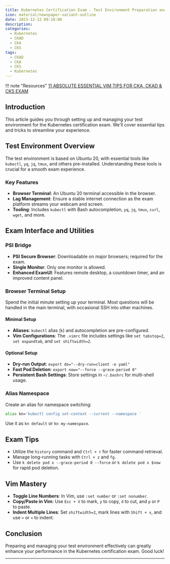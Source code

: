 ```yaml
---
title: Kubernetes Certification Exam - Test Environment Preparation and Management
icon: material/newspaper-variant-outline
date: 2023-12-22 09:10:00
description: 
categories:
  - Kubernetes
  - CKAD
  - CKA
  - CKS
tags:
  - CKAD
  - CKA
  - CKS 
  - Kubernetes
---
```


!!! note "Resources"
    [11 ABSOLUTE ESSENTIAL VIM TIPS FOR CKA, CKAD & CKS EXAM](https://youtu.be/TlyXfEpFvKI?si=mkCZDlIbOikCsUIA)

## Introduction

This article guides you through setting up and managing your test environment for the Kubernetes certification exam. We'll cover essential tips and tricks to streamline your experience.

## Test Environment Overview

The test environment is based on Ubuntu 20, with essential tools like `kubectl`, `yq`, `jq`, `tmux`, and others pre-installed. Understanding these tools is crucial for a smooth exam experience.

### Key Features

- **Browser Terminal**: An Ubuntu 20 terminal accessible in the browser.
- **Lag Management**: Ensure a stable internet connection as the exam platform streams your webcam and screen.
- **Tooling**: Includes `kubectl` with Bash autocompletion, `yq`, `jq`, `tmux`, `curl`, `wget`, and more.

## Exam Interface and Utilities

### PSI Bridge

- **PSI Secure Browser**: Downloadable on major browsers; required for the exam.
- **Single Monitor**: Only one monitor is allowed.
- **Enhanced ExamUI**: Features remote desktop, a countdown timer, and an improved content panel.

### Browser Terminal Setup

Spend the initial minute setting up your terminal. Most questions will be handled in the main terminal, with occasional SSH into other machines.

#### Minimal Setup

- **Aliases**: `kubectl` alias (`k`) and autocompletion are pre-configured.
- **Vim Configurations**: The `.vimrc` file includes settings like `set tabstop=2`, `set expandtab`, and `set shiftwidth=2`.

#### Optional Setup

- **Dry-run Output**: `export do="--dry-run=client -o yaml"`
- **Fast Pod Deletion**: `export now="--force --grace-period 0"`
- **Persistent Bash Settings**: Store settings in `~/.bashrc` for multi-shell usage.

### Alias Namespace

Create an alias for namespace switching:

```bash
alias kn='kubectl config set-context --current --namespace '
```

Use it as `kn default` or `kn my-namespace`.

## Exam Tips

- Utilize the `history` command and `Ctrl + r` for faster command retrieval.
- Manage long-running tasks with `Ctrl + z` and `fg`.
- Use `k delete pod x --grace-period 0 --force` or `k delete pod x $now` for rapid pod deletion.

## Vim Mastery

- **Toggle Line Numbers**: In Vim, use `:set number` or `:set nonumber`.
- **Copy/Paste in Vim**: Use `Esc + V` to mark, `y` to copy, `d` to cut, and `p` or `P` to paste.
- **Indent Multiple Lines**: Set `shiftwidth=2`, mark lines with `Shift + v`, and use `>` or `<` to indent.

## Conclusion

Preparing and managing your test environment effectively can greatly enhance your performance in the Kubernetes certification exam. Good luck!

---

